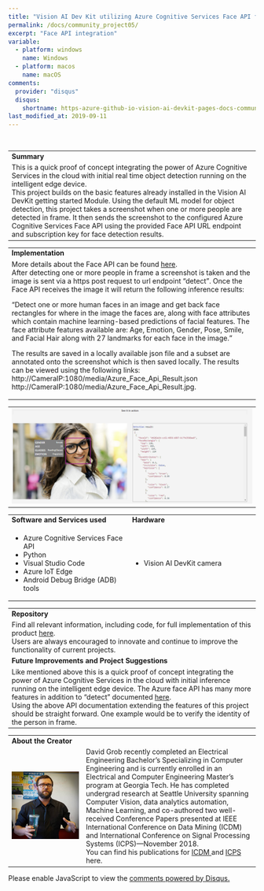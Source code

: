 ```yaml
---
title: "Vision AI Dev Kit utilizing Azure Cognitive Services Face API for Face detection "
permalink: /docs/community_project05/
excerpt: "Face API integration"
variable:
  - platform: windows
    name: Windows
  - platform: macos
    name: macOS
comments: 
  provider: "disqus"
  disqus: 
    shortname: https-azure-github-io-vision-ai-devkit-pages-docs-community-pr.disqus.com
last_modified_at: 2019-09-11
---
```

<br>
<html>
<table><tr><td><b>Summary</b></td></tr>
<tr><td>
This is a quick proof of concept integrating the power of Azure Cognitive Services in the cloud with initial real time object detection running on the intelligent edge device.<br>
This project builds on the basic features already installed in the Vision AI DevKit getting started Module. Using the default ML model for object detection, this project takes a screenshot when one or more people are detected in frame. It then sends the screenshot to the configured Azure Cognitive Services Face API using the provided Face API URL endpoint and subscription key for face detection results. 
<br> </td></tr>
</table></html>

<html><table>
<tr><td>
<b> Implementation </b> </td></tr>
<tr><td>
More details about the Face API can be found <a href=" https://azure.microsoft.com/en-us/services/cognitive-services/face/" target="_blank"> here</a>. <br>
After detecting one or more people in frame a screenshot is taken and the image is sent via a https post request to url endpoint “detect”. Once the Face API receives the image it will return the following inference results: <br>

“Detect one or more human faces in an image and get back face rectangles for where in the image the faces are, along with face attributes which contain machine learning-based predictions of facial features. The face attribute features available are: Age, Emotion, Gender, Pose, Smile, and Facial Hair along with 27 landmarks for each face in the image.” <br>

The results are saved in a locally available json file and a subset are annotated onto the screenshot which is then saved locally. The results can be viewed using the following links: <br>
http://CameraIP:1080/media/Azure_Face_Api_Result.json <br>
http://CameraIP:1080/media/Azure_Face_Api_Result.jpg.

</td></tr>
</table></html>

<html> <table>
<tr>
<td ><img src="images/faceapi.png" alt="i"></td>
</tr>
</table></html>


<html><table>
<tr>
    <td width = "50%"> <b> Software and Services used</b> </td>
    <td width = "50%"> <b> Hardware </b> </td> 
    <td rowspan="24"></td> </tr>
 <tr>
    <td> <ul type="disc" >
            <li>Azure Cognitive Services Face API</li>
            <li>Python</li>
            <li>Visual Studio Code</li>
            <li>Azure IoT Edge</li>
            <li>Android Debug Bridge (ADB) tools</li>
         </ul> 
   </td> 
    <td> <ul type="disc">
            <li>Vision AI DevKit camera</li>
         </ul>
   </td>
</tr> 
</table></html>  

<html><table>
<tr><td><b> Repository </b></td></tr>
<tr><td>
Find all relevant information, including code, for full implementation of this product <a href="https://aka.ms/faceapi-grob" target="_blank">here</a>. <br>
Users are always encouraged to innovate and continue to improve the functionality of current projects. 
</td></tr>
<tr><td>
<b> Future Improvements and Project Suggestions </b> </td></tr>
<tr><td>
Like mentioned above this is a quick proof of concept integrating the power of Azure Cognitive Services in the cloud with initial inference running on the intelligent edge device. The Azure face API has many more features in addition to “detect” documented <a href="https://westus.dev.cognitive.microsoft.com/docs/services/563879b61984550e40cbbe8d/operations/563879b61984550f30395236 " target="_blank">here</a>. <br>
Using the above API documentation extending the features of this project should be straight forward. One example would be to verify the identity of the person in frame.
</td></tr>
</table></html>

<html><table>
<tr><td width="30%"><b> About the Creator </b> </td></tr>
<tr><td rowspan="2" width="30%"> <img src="images/grob.jpg" alt="i"> </td></tr>
<tr><td width = "70%">
David Grob recently completed an Electrical Engineering Bachelor’s Specializing in Computer Engineering and is currently enrolled in an Electrical and Computer Engineering Master’s program at Georgia Tech. He has completed undergrad research at Seattle University spanning Computer Vision, data analytics automation, Machine Learning, and co-authored two well-received Conference Papers presented at IEEE International Conference on Data Mining (ICDM) and International Conference on Signal Processing Systems (ICPS)—November 2018.
<br>
You can find his publications for <a href="https://doi.org/10.1109/ICDMW.2018.00134" target="_blank"> ICDM </a> and <a href="https://doi.org/10.1117/12.2521856" target="_blank"> ICPS </a> here.
</td></tr>
</table></html>


<div id="disqus_thread"></div>
<script>

/**
*  RECOMMENDED CONFIGURATION VARIABLES: EDIT AND UNCOMMENT THE SECTION BELOW TO INSERT DYNAMIC VALUES FROM YOUR PLATFORM OR CMS.
*  LEARN WHY DEFINING THESE VARIABLES IS IMPORTANT: https://disqus.com/admin/universalcode/#configuration-variables*/
/*
var disqus_config = function () {
this.page.url = https://azure.github.io/Vision-AI-DevKit-Pages/docs/community_project02#;  // Replace PAGE_URL with your page's canonical URL variable
this.page.identifier = community_project_01; // Replace PAGE_IDENTIFIER with your page's unique identifier variable
};
*/
(function() { // DON'T EDIT BELOW THIS LINE
var d = document, s = d.createElement('script');
s.src = 'https://https-azure-github-io-vision-ai-devkit-pages.disqus.com/embed.js';
s.setAttribute('data-timestamp', +new Date());
(d.head || d.body).appendChild(s);
})();
</script>
<noscript>Please enable JavaScript to view the <a href="https://disqus.com/?ref_noscript">comments powered by Disqus.</a></noscript>



